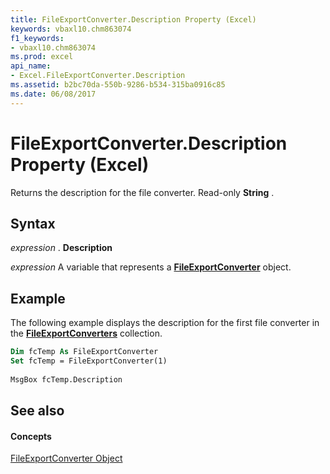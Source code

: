 ```yaml
---
title: FileExportConverter.Description Property (Excel)
keywords: vbaxl10.chm863074
f1_keywords:
- vbaxl10.chm863074
ms.prod: excel
api_name:
- Excel.FileExportConverter.Description
ms.assetid: b2bc70da-550b-9286-b534-315ba0916c85
ms.date: 06/08/2017
---
```



# FileExportConverter.Description Property (Excel)

Returns the description for the file converter. Read-only **String** .


## Syntax

 _expression_ . **Description**

 _expression_ A variable that represents a **[FileExportConverter](fileexportconverter-object-excel.md)** object.


## Example

The following example displays the description for the first file converter in the **[FileExportConverters](fileexportconverters-object-excel.md)** collection.


```vb
Dim fcTemp As FileExportConverter 
Set fcTemp = FileExportConverter(1) 
 
MsgBox fcTemp.Description
```


## See also


#### Concepts


[FileExportConverter Object](fileexportconverter-object-excel.md)

